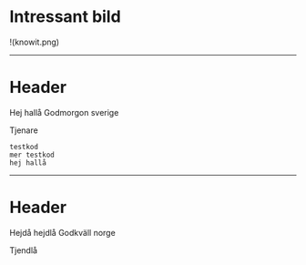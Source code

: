 # Intressant bild
!(knowit.png)

---

# Header
Hej hallå
Godmorgon sverige

Tjenare
```
testkod
mer testkod
hej hallå
```

---

# Header
Hejdå hejdlå
Godkväll norge

Tjendlå

